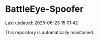 # BattleEye-Spoofer

Last updated: 2025-06-23 15:01:42

This repository is automatically maintained.
